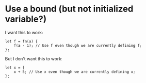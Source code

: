 # Use a bound (but not initialized variable?)

I want this to work:

```ares
let f = fn(a) {
    f(a - 1); // Use f even though we are currently defining f;
};
```

But I don't want this to work:

```ares
let x = {
    x + 5; // Use x even though we are currently defining x;
};
```
